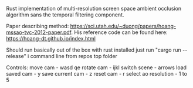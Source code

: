 Rust implementation of multi-resolution screen space ambient occlusion algorithm 
sans the temporal filtering component.

Paper describing method: https://sci.utah.edu/~duong/papers/hoang-mssao-tvc-2012-paper.pdf.
His reference code can be found here: https://hoang-dt.github.io/index.html

Should run basically out of the box with rust installed just run "cargo run
--release" i command line from repos top folder

Controls:
move cam - wasd qe
rotate cam - ijkl
switch scene - arrows
load saved cam - y
save current cam - z
reset cam - r
select ao resolution - 1 to 5 
